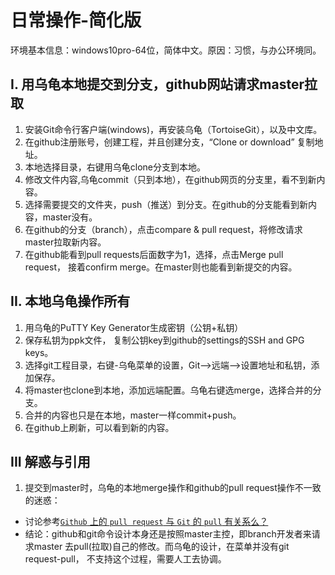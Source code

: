 # 日常操作-简化版
环境基本信息：windows10pro-64位，简体中文。原因：习惯，与办公环境同。

## I. 用乌龟本地提交到分支，github网站请求master拉取
1. 安装Git命令行客户端(windows)，再安装乌龟（TortoiseGit），以及中文库。
2. 在github注册账号，创建工程，并且创建分支，“Clone or download” 复制地址。
3. 本地选择目录，右键用乌龟clone分支到本地。
4. 修改文件内容,乌龟commit（只到本地），在github网页的分支里，看不到新内容。
5. 选择需要提交的文件夹，push（推送）到分支。在github的分支能看到新内容，master没有。
6. 在github的分支（branch），点击compare & pull request，将修改请求master拉取新内容。
7. 在github能看到pull requests后面数字为1，选择，点击Merge pull request，
 接着confirm merge。在master则也能看到新提交的内容。

## II. 本地乌龟操作所有
1. 用乌龟的PuTTY Key Generator生成密钥（公钥+私钥）
2. 保存私钥为ppk文件， 复制公钥key到github的settings的SSH and GPG keys。
3. 选择git工程目录，右键-乌龟菜单的设置，Git-->远端-->设置地址和私钥，添加保存。
4. 将master也clone到本地，添加远端配置。乌龟右键选merge，选择合并的分支。
5. 合并的内容也只是在本地，master一样commit+push。
6. 在github上刷新，可以看到新的内容。

## III 解惑与引用
1. 提交到master时，乌龟的本地merge操作和github的pull request操作不一致的迷惑：
 +  讨论参考[`Github` 上的 `pull request` 与 `Git` 的 `pull` 有关系么？ ](https://segmentfault.com/q/1010000002575139)
 + 结论：github和git命令设计本身还是按照master主控，即branch开发者来请求master
 去pull(拉取)自己的修改。而乌龟的设计，在菜单并没有git request-pull，
 不支持这个过程，需要人工去协调。
